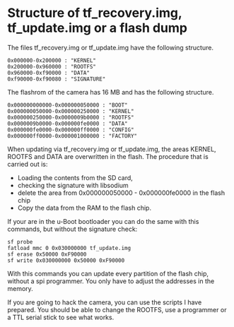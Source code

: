 # Structure of tf_recovery.img, tf_update.img or a flash dump

The files tf_recovery.img or tf_update.img have the following structure.
```
0x000000-0x200000 : "KERNEL"
0x200000-0x960000 : "ROOTFS"
0x960000-0xf90000 : "DATA"
0xf90000-0xf90080 : "SIGNATURE"
```

The flashrom of the camera has 16 MB and has the following structure.

```
0x000000000000-0x000000050000 : "BOOT"
0x000000050000-0x000000250000 : "KERNEL"
0x000000250000-0x0000009b0000 : "ROOTFS"
0x0000009b0000-0x000000fe0000 : "DATA"
0x000000fe0000-0x000000ff0000 : "CONFIG"
0x000000ff0000-0x000001000000 : "FACTORY"

```


When updating via tf_recovery.img or tf_update.img, the areas KERNEL, ROOTFS and DATA are overwritten in the flash. 
The procedure that is carried out is: 

- Loading the contents from the SD card, 
- checking the signature with libsodium 
- delete the area from 0x000000050000 - 0x000000fe0000 in the flash chip
- Copy the data from the RAM to the flash chip. 

If your are in the u-Boot bootloader you can do the same with this commands, but without the signature check:
```
sf probe
fatload mmc 0 0x030000000 tf_update.img
sf erase 0x50000 0xF90000
sf write 0x030000000 0x50000 0xF90000
```
With this commands you can update every partition of the flash chip, without a spi programmer. 
You only have to adjust the addresses in the memory.

If you are going to hack the camera, you can use the scripts I have prepared.
You should be able to change the ROOTFS, use a programmer or a TTL serial stick to see what works. 
